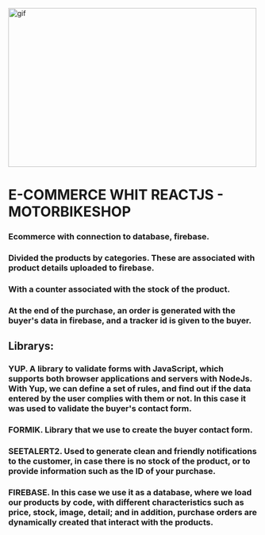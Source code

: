 <p><img align="center" alt="gif" src="https://github.com/br1lisboa/coder_ecommerce_reactjs/blob/master/MotorBike.gif" width="500" height="320" /></p>

# E-COMMERCE WHIT REACTJS - MOTORBIKESHOP 

### Ecommerce with connection to database, firebase.
### Divided the products by categories. These are associated with product details uploaded to firebase.
### With a counter associated with the stock of the product.
### At the end of the purchase, an order is generated with the buyer's data in firebase, and a tracker id is given to the buyer.

## Librarys:
### YUP. A library to validate forms with JavaScript, which supports both browser applications and servers with NodeJs. With Yup, we can define a set of rules, and find out if the data entered by the user complies with them or not. In this case it was used to validate the buyer's contact form.
### FORMIK. Library that we use to create the buyer contact form.
### SEETALERT2. Used to generate clean and friendly notifications to the customer, in case there is no stock of the product, or to provide information such as the ID of your purchase.
### FIREBASE. In this case we use it as a database, where we load our products by code, with different characteristics such as price, stock, image, detail; and in addition, purchase orders are dynamically created that interact with the products.


